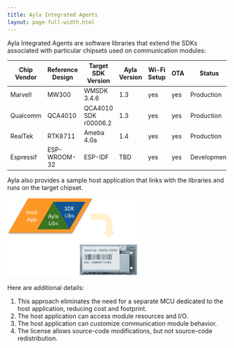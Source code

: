 ```yaml
---
title: Ayla Integrated Agents
layout: page-full-width.html
---
```


Ayla Integrated Agents are software libraries that extend the SDKs associated with particular chipsets used on communication modules:

|Chip Vendor|Reference Design|Target SDK Version|Ayla Version|Wi-Fi Setup|OTA|Status|
|-|-|-|-|-|-|-|
|Marvell|MW300|WMSDK 3.4.6|1.3|yes|yes|Production|
|Qualcomm|QCA4010|QCA4010 SDK r00006.2|1.3|yes|yes|Production|
|RealTek|RTK8711|Ameba 4.0a|1.4|yes|yes|Production|
|Espressif|ESP-WROOM-32|ESP-IDF|TBD|yes|yes|Development|

Ayla also provides a sample host application that links with the libraries and runs on the target chipset.

<img src="ayla-integrated-agents.png" width="300">

Here are additional details:

1. This approach eliminates the need for a separate MCU dedicated to the host application​, reducing cost and footprint.
1. The host application can access module resources and I/O​.
1. The host application can customize communication module behavior.
1. The license allows source-code modifications, but not source-code redistribution.

<!--<img src="WSDQ-103GN.png" width="250">-->
